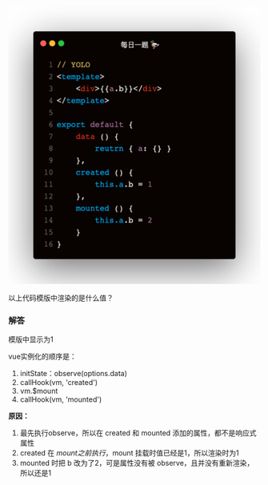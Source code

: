 
![](1.jpeg)

以上代码模版中渲染的是什么值？

### 解答

模版中显示为1

vue实例化的顺序是：
1. initState：observe(options.data)
2. callHook(vm, 'created')
3. vm.$mount
4. callHook(vm, 'mounted')   

**原因：**   
1. 最先执行observe，所以在 created 和 mounted 添加的属性，都不是响应式属性
2. created 在 $mount 之前执行，$mount 挂载时值已经是1，所以渲染时为1
3. mounted 时把 b 改为了2，可是属性没有被 observe，且并没有重新渲染，所以还是1